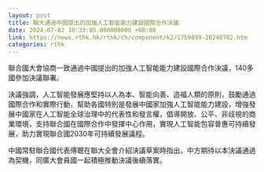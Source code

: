 ```yaml
---
layout: post
title: 聯大通過中國提出的加強人工智能能力建設國際合作決議
date: 2024-07-02 10:33:05.000000000 +08:00
link: https://news.rthk.hk/rthk/ch/component/k2/1759899-20240702.htm
categories: rthk
---
```


聯合國大會協商一致通過中國提出的加強人工智能能力建設國際合作決議，140多國參加決議聯署。 

決議強調，人工智能發展應堅持以人為本、智能向善、造福人類的原則，鼓勵通過國際合作和實際行動，幫助各國特別是發展中國家加強人工智能能力建設，增強發展中國家在人工智能全球治理中的代表性和發言權，倡導開放、公平、非歧視的商業環境，支持聯合國在國際合作中發揮中心作用，實現人工智能包容普惠可持續發展，助力實現聯合國2030年可持續發展議程。
 
中國常駐聯合國代表傅聰在聯大全會介紹決議草案時指出，中方期待以本決議通過為契機，同廣大會員國一起積極推動決議後續落實。

